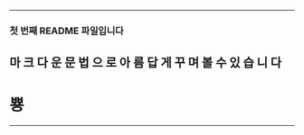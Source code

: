 ﻿********************************************************************
### 첫 번째 README 파일입니다
## 마 크 다 운 문 법 으 로 아 름 답 게 꾸 며 볼 수 있 습 니 다
# 뿅
-------------------------------------------------------------------
